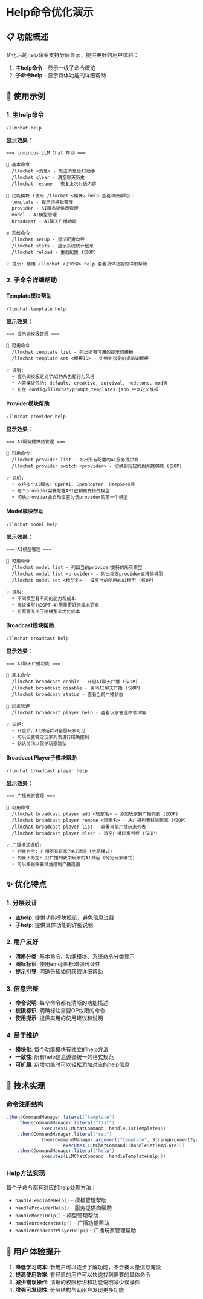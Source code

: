 # Help命令优化演示

## 📋 功能概述

优化后的help命令支持分层显示，提供更好的用户体验：

1. **主help命令** - 显示一级子命令概览
2. **子命令help** - 显示具体功能的详细帮助

## 🎯 使用示例

### 1. 主help命令
```bash
/llmchat help
```

**显示效果：**
```
=== Luminous LLM Chat 帮助 ===

📝 基本命令:
  /llmchat <消息> - 发送消息给AI助手
  /llmchat clear - 清空聊天历史
  /llmchat resume - 恢复上次对话内容

🔧 功能模块 (使用 /llmchat <模块> help 查看详细帮助):
  template - 提示词模板管理
  provider - AI服务提供商管理
  model - AI模型管理
  broadcast - AI聊天广播功能

⚙️ 系统命令:
  /llmchat setup - 显示配置向导
  /llmchat stats - 显示系统统计信息
  /llmchat reload - 重载配置 (仅OP)

💡 提示: 使用 /llmchat <子命令> help 查看具体功能的详细帮助
```

### 2. 子命令详细帮助

#### Template模块帮助
```bash
/llmchat template help
```

**显示效果：**
```
=== 提示词模板管理 ===

📝 可用命令:
  /llmchat template list - 列出所有可用的提示词模板
  /llmchat template set <模板ID> - 切换到指定的提示词模板

💡 说明:
  • 提示词模板定义了AI的角色和行为风格
  • 内置模板包括: default, creative, survival, redstone, mod等
  • 可在 config/lllmchat/prompt_templates.json 中自定义模板
```

#### Provider模块帮助
```bash
/llmchat provider help
```

**显示效果：**
```
=== AI服务提供商管理 ===

📡 可用命令:
  /llmchat provider list - 列出所有配置的AI服务提供商
  /llmchat provider switch <provider> - 切换到指定的服务提供商 (仅OP)

💡 说明:
  • 支持多个AI服务: OpenAI, OpenRouter, DeepSeek等
  • 每个provider需要配置API密钥和支持的模型
  • 切换provider会自动设置为该provider的第一个模型
```

#### Model模块帮助
```bash
/llmchat model help
```

**显示效果：**
```
=== AI模型管理 ===

🤖 可用命令:
  /llmchat model list - 列出当前provider支持的所有模型
  /llmchat model list <provider> - 列出指定provider支持的模型
  /llmchat model set <模型名> - 设置当前使用的AI模型 (仅OP)

💡 说明:
  • 不同模型有不同的能力和成本
  • 高级模型(如GPT-4)质量更好但成本更高
  • 可配置专用压缩模型来优化成本
```

#### Broadcast模块帮助
```bash
/llmchat broadcast help
```

**显示效果：**
```
=== AI聊天广播功能 ===

📢 基本命令:
  /llmchat broadcast enable - 开启AI聊天广播 (仅OP)
  /llmchat broadcast disable - 关闭AI聊天广播 (仅OP)
  /llmchat broadcast status - 查看当前广播状态

👥 玩家管理:
  /llmchat broadcast player help - 查看玩家管理命令详情

💡 说明:
  • 开启后，AI对话将对全服玩家可见
  • 可以设置特定玩家列表进行精确控制
  • 默认关闭以保护玩家隐私
```

#### Broadcast Player子模块帮助
```bash
/llmchat broadcast player help
```

**显示效果：**
```
=== 广播玩家管理 ===

👥 可用命令:
  /llmchat broadcast player add <玩家名> - 添加玩家到广播列表 (仅OP)
  /llmchat broadcast player remove <玩家名> - 从广播列表移除玩家 (仅OP)
  /llmchat broadcast player list - 查看当前广播玩家列表
  /llmchat broadcast player clear - 清空广播玩家列表 (仅OP)

💡 广播模式说明:
  • 列表为空: 广播所有玩家的AI对话 (全局模式)
  • 列表不为空: 只广播列表中玩家的AI对话 (特定玩家模式)
  • 可以根据需要灵活控制广播范围
```

## ✨ 优化特点

### 1. 分层设计
- **主help**: 提供功能模块概览，避免信息过载
- **子help**: 提供具体功能的详细说明

### 2. 用户友好
- **清晰分类**: 基本命令、功能模块、系统命令分类显示
- **图标标识**: 使用emoji图标增强可读性
- **提示引导**: 明确告知如何获取详细帮助

### 3. 信息完整
- **命令说明**: 每个命令都有清晰的功能描述
- **权限标识**: 明确标注需要OP权限的命令
- **使用提示**: 提供实用的使用建议和说明

### 4. 易于维护
- **模块化**: 每个功能模块有独立的help方法
- **一致性**: 所有help信息遵循统一的格式规范
- **可扩展**: 新增功能时可以轻松添加对应的help信息

## 🔧 技术实现

### 命令注册结构
```java
.then(CommandManager.literal("template")
    .then(CommandManager.literal("list")
            .executes(LLMChatCommand::handleListTemplates))
    .then(CommandManager.literal("set")
            .then(CommandManager.argument("template", StringArgumentType.word())
                    .executes(LLMChatCommand::handleSetTemplate)))
    .then(CommandManager.literal("help")
            .executes(LLMChatCommand::handleTemplateHelp)))
```

### Help方法实现
每个子命令都有对应的help处理方法：
- `handleTemplateHelp()` - 模板管理帮助
- `handleProviderHelp()` - 服务提供商帮助
- `handleModelHelp()` - 模型管理帮助
- `handleBroadcastHelp()` - 广播功能帮助
- `handleBroadcastPlayerHelp()` - 广播玩家管理帮助

## 🎯 用户体验提升

1. **降低学习成本**: 新用户可以逐步了解功能，不会被大量信息淹没
2. **提高使用效率**: 有经验的用户可以快速找到需要的具体命令
3. **减少错误操作**: 清晰的权限标识和功能说明减少误操作
4. **增强可发现性**: 分层结构帮助用户发现更多功能
